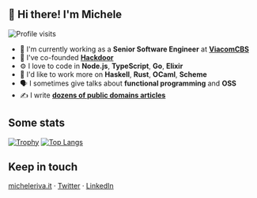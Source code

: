 ## 👋 Hi there! I'm Michele

![Profile visits](https://badges.pufler.dev/visits/micheleriva/micheleriva?label=Profile%20visits&style=flat-square)

- 🏢  I'm currently working as a **Senior Software Engineer** at **[ViacomCBS](https://viacbs.com)**
- 💼  I've co-founded **[Hackdoor](https://hackdoor.io)**
- ⚙️  I love to code in **Node.js**, **TypeScript**, **Go**, **Elixir**
- 🔭  I'd like to work more on **Haskell**, **Rust**, **OCaml**, **Scheme**
- 🗣  I sometimes give talks about **functional programming** and **OSS**
- ✍️  I write **[dozens of public domains articles](https://www.hackdoor.io/users/micheleriva)**

## Some stats

[![Trophy](https://github-profile-trophy.vercel.app/?username=micheleriva&margin-w=15)](https://github-profile-trophy.vercel.app/?username=micheleriva&margin-w=15)
[![Top Langs](https://github-readme-stats.vercel.app/api/top-langs/?username=micheleriva&layout=compact)](https://github.com/anuraghazra/github-readme-stats)

## Keep in touch
[micheleriva.it](https://www.micheleriva.it) · [Twitter](https://twitter.com/MicheleRivaCode) · [LinkedIn](https://www.linkedin.com/in/micheleriva95)
